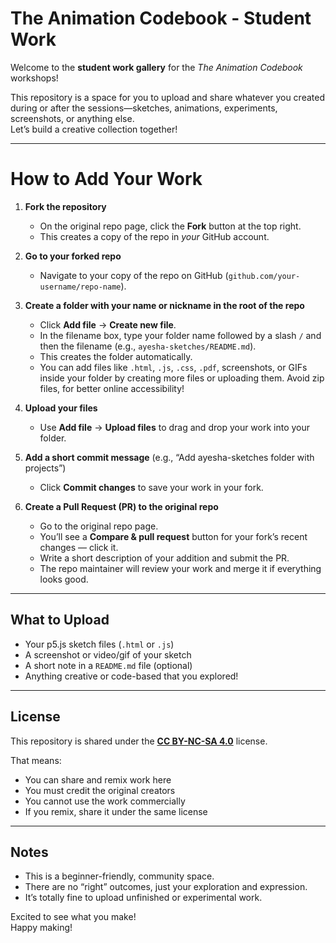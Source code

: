 # The Animation Codebook - Student Work


Welcome to the **student work gallery** for the *The Animation Codebook* workshops!

This repository is a space for you to upload and share whatever you created during or after the sessions—sketches, animations, experiments, screenshots, or anything else.  
Let’s build a creative collection together!

---

# How to Add Your Work


1. **Fork the repository**  
   - On the original repo page, click the **Fork** button at the top right.  
   - This creates a copy of the repo in *your* GitHub account.

2. **Go to your forked repo**  
   - Navigate to your copy of the repo on GitHub (`github.com/your-username/repo-name`).

3. **Create a folder with your name or nickname in the root of the repo**  
   - Click **Add file** → **Create new file**.  
   - In the filename box, type your folder name followed by a slash `/` and then the filename (e.g., `ayesha-sketches/README.md`).  
   - This creates the folder automatically.  
   - You can add files like `.html`, `.js`, `.css`, `.pdf`, screenshots, or GIFs inside your folder by creating more files or uploading them. Avoid zip files, for better online accessibility!

4. **Upload your files**  
   - Use **Add file** → **Upload files** to drag and drop your work into your folder.

5. **Add a short commit message** (e.g., “Add ayesha-sketches folder with projects”)  
   - Click **Commit changes** to save your work in your fork.

6. **Create a Pull Request (PR) to the original repo**  
   - Go to the original repo page.  
   - You’ll see a **Compare & pull request** button for your fork’s recent changes — click it.  
   - Write a short description of your addition and submit the PR.  
   - The repo maintainer will review your work and merge it if everything looks good.

---
## What to Upload

- Your p5.js sketch files (`.html` or `.js`)
- A screenshot or video/gif of your sketch
- A short note in a `README.md` file (optional)
- Anything creative or code-based that you explored!

---

## License

This repository is shared under the **[CC BY-NC-SA 4.0](https://creativecommons.org/licenses/by-nc-sa/4.0/)** license.

That means:
- You can share and remix work here
- You must credit the original creators
- You cannot use the work commercially
- If you remix, share it under the same license

---

## Notes

- This is a beginner-friendly, community space.
- There are no “right” outcomes, just your exploration and expression.
- It’s totally fine to upload unfinished or experimental work.

Excited to see what you make!  
Happy making! 

